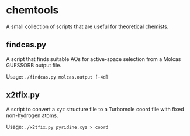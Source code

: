 # chemtools
A small collection of scripts that are useful for theoretical chemists.

## findcas.py
A script that finds suitable AOs for active-space selection from a Molcas GUESSORB output file.

Usage:
`./findcas.py molcas.output [-4d]`

## x2tfix.py
A script to convert a xyz structure file to a Turbomole coord file with fixed non-hydrogen atoms.

Usage:
`./x2tfix.py pyridine.xyz > coord`

